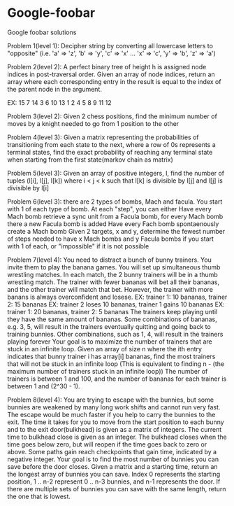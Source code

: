 # Google-foobar
Google foobar solutions

Problem 1(level 1): Decipher string by converting all lowercase letters to "opposite" (i.e. 'a' => 'z', 'b' => 'y', 'c' => 'x' ... 'x' => 'c', 'y' => 'b', 'z' => 'a')

Problem 2(level 2): A perfect binary tree of height h is assigned node indices in post-traversal order. Given an array of node indices, return an array where each corresponding entry in the result is equal to the index of the parent node in the argument.

EX:                 15
              7            14
           3     6      10    13
          1 2   4 5    8  9  11 12

Problem 3(level 2): Given 2 chess positions, find the minimum number of moves by a knight needed to go from 1 position to the other

Problem 4(level 3): Given a matrix representing the probabilities of transitioning from each state to the next, where a row of 0s represents a terminal states, find the exact probability of reaching any terminal state when starting from the first state(markov chain as matrix)

Problem 5(level 3): Given an array of positive integers, l, find the number of tuples (l[i], l[j], l[k]) where i < j < k such that l[k] is divisible by l[j] and l[j] is divisible by l[i]

Problem 6(level 3): there are 2 types of bombs, Mach and facula. You start with 1 of each type of bomb. At each "step", you can either
Have every Mach bomb retrieve a sync unit from a Facula bomb, for every Mach bomb there a new Facula bomb is added
Have every Fach bomb spontaenously create a Mach bomb
Given 2 targets, x and y, determine the fewest number of steps needed to have x Mach bombs and y Facula bombs if you start with 1 of each, or "impossible" if it is not possible

Problem 7(level 4): You need to distract a bunch of bunny trainers. You invite them to play the banana games. You will set up simultaneous thumb wrestling matches. In each match, the 2 bunny trainers will be in a thumb wrestling match. The trainer with fewer bananas will bet all their bananas, and the other trainer will match that bet. However, the trainer with more banans is always overconfident and losese.
EX: trainer 1: 10 bananas, trainer 2: 15 bananas
EX: trainer 2 loses 10 bananas, trainer 1 gains 10 bananas
EX: trainer 1: 20 bananas, trainer 2: 5 bananas
The trainers keep playing until they have the same amount of bananas. Some combinations of bananas, e.g. 3, 5, will result in the trainers eventually quitting and going back to training bunnies. Other combinations, such as 1, 4, will result in the trainers playing forever
Your goal is to maximize the number of trainers that are stuck in an infinite loop.
Given an array of size n where the ith entry indicates that bunny trainer i has array[i] bananas, find the most trainers that will not be stuck in an infinite loop (This is equivalent to finding n - (the maximum number of trainers stuck in an infinite loop))
The number of trainers is between 1 and 100, and the number of bananas for each trainer is between 1 and (2^30 - 1).

Problem 8(level 4): You are trying to escape with the bunnies, but some bunnies are weakened by many long work shifts and cannot run very fast. The escape would be much faster if you help to carry the bunnies to the exit.
The time it takes for you to move from the start position to each bunny and to the exit door(bulkhead) is given as a matrix of integers. The current time to bulkhead close is given as an integer. The bulkhead closes when the time goes below zero, but will reopen if the time goes back to zero or above. Some paths gain reach checkpoints that gain time, indicated by a negative integer.
Your goal is to find the most number of bunnies you can save before the door closes. Given a matrix and a starting time, return an the longest array of bunnies you can save. Index 0 represents the starting position, 1 .. n-2 represent 0 .. n-3 bunnies, and n-1 represents the door. If there are multiple sets of bunnies you can save with the same length, return the one that is lowest.
